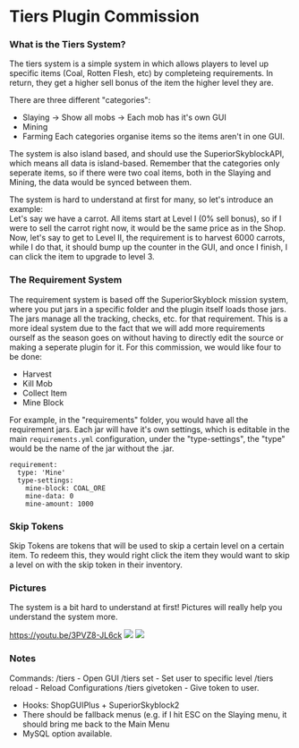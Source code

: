 # Tiers Plugin Commission

### **What is the Tiers System?**
The tiers system is a simple system in which allows players to level up specific items (Coal, Rotten Flesh, etc) by completeing requirements. In return, they get a higher sell bonus of the item the higher level they are.

There are three different "categories":
* Slaying -> Show all mobs -> Each mob has it's own GUI
* Mining
* Farming
Each categories organise items so the items aren't in one GUI. 

The system is also island based, and should use the SuperiorSkyblockAPI, which means all data is island-based. Remember that the categories only seperate items, so if there were two coal items, both in the Slaying and Mining, the data would be synced between them. 

The system is hard to understand at first for many, so let's introduce an example:<br>
Let's say we have a carrot. All items start at Level I (0% sell bonus), so if I were to sell the carrot right now, it would be the same price as in the Shop. Now, let's say to get to Level II, the requirement is to harvest 6000 carrots, while I do that, it should bump up the counter in the GUI, and once I finish, I can click the item to upgrade to level 3.

### **The Requirement System**
The requirement system is based off the SuperiorSkyblock mission system, where you put jars in a specific folder and the plugin itself loads those jars. The jars manage all the tracking, checks, etc. for that requirement. This is a more ideal system due to the fact that we will add more requirements ourself as the season goes on without having to directly edit the source or making a seperate plugin for it. For this commission, we would like four to be done:
* Harvest
* Kill Mob
* Collect Item
* Mine Block

For example, in the "requirements" folder, you would have all the requirement jars. 
Each jar will have it's own settings, which is editable in the main `requirements.yml` configuration, under the "type-settings", the "type" would be the name of the jar without the .jar.

```
requirement:
  type: 'Mine'
  type-settings:
    mine-block: COAL_ORE
    mine-data: 0
    mine-amount: 1000
```
### Skip Tokens
Skip Tokens are tokens that will be used to skip a certain level on a certain item. To redeem this, they would right click the item they would want to skip a level on with the skip token in their inventory.

### Pictures
The system is a bit hard to understand at first! Pictures will really help you understand the system more. 

https://youtu.be/3PVZ8-JL6ck
![](https://i.intriguing.me/images/2020/07/02/javaw_PFbK6uxrZG.png)
![](https://i.intriguing.me/images/2020/07/02/javaw_X7o13FJeP5.png)

### Notes
Commands:
/tiers - Open GUI
/tiers set <PLAYER> <ITEM> <LEVEL> - Set user to specific level
/tiers reload - Reload Configurations
/tiers givetoken <PLAYER> <AMOUNT> - Give token to user.

- Hooks: ShopGUIPlus + SuperiorSkyblock2
- There should be fallback menus (e.g. if I hit ESC on the Slaying menu, it should bring me back to the Main Menu
- MySQL option available. 
